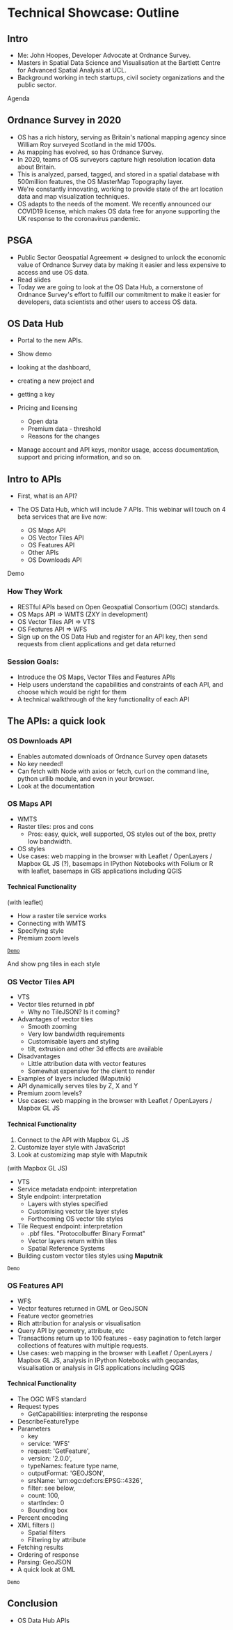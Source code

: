 # Technical Showcase: Outline


## Intro

- Me: John Hoopes, Developer Advocate at Ordnance Survey. 
- Masters in Spatial Data Science and Visualisation at the Bartlett Centre for Advanced Spatial Analysis at UCL.
- Background working in tech startups, civil society organizations and the public sector.

Agenda


## Ordnance Survey in 2020

- OS has a rich history, serving as Britain's national mapping agency since William Roy surveyed Scotland in the mid 1700s.
- As mapping has evolved, so has Ordnance Survey. 
- In 2020, teams of OS surveyors capture high resolution location data about Britain. 
- This is analyzed, parsed, tagged, and stored in a spatial database with 500million features, the OS MasterMap Topography layer. 
- We're constantly innovating, working to provide state of the art location data and map visualization techniques. 
- OS adapts to the needs of the moment. We recently announced our COVID19 license, which makes OS data free for anyone supporting the UK response to the coronavirus pandemic.

## PSGA

- Public Sector Geospatial Agreement => designed to unlock the economic value of Ordnance Survey data by making it easier and less expensive to access and use OS data.
- Read slides
- Today we are going to look at the OS Data Hub, a cornerstone of Ordnance Survey's effort to fulfill our commitment to make it easier for developers, data scientists and other users to access OS data.

## OS Data Hub

- Portal to the new APIs.
- Show demo
- looking at the dashboard, 
- creating a new project and 
- getting a key
- Pricing and licensing
  - Open data
  - Premium data - threshold
  - Reasons for the changes

- Manage account and API keys, monitor usage, access documentation, support and pricing information, and so on. 

## Intro to APIs

- First, what is an API?

- The OS Data Hub, which will include 7 APIs. This webinar will touch on 4 beta services that are live now:
  - OS Maps API
  - OS Vector Tiles API
  - OS Features API
  - Other APIs
  - OS Downloads API

Demo






### How They Work

- RESTful APIs based on Open Geospatial Consortium (OGC) standards.
- OS Maps API => WMTS (ZXY in development)
- OS Vector Tiles API => VTS
- OS Features API => WFS
- Sign up on the OS Data Hub and register for an API key, then send requests from client applications and get data returned

### Session Goals:

- Introduce the OS Maps, Vector Tiles and Features APIs
- Help users understand the capabilities and constraints of each API, and choose which would be right for them
- A technical walkthrough of the key functionality of each API



## The APIs: a quick look

### OS Downloads API

- Enables automated downloads of Ordnance Survey open datasets
- No key needed!
- Can fetch with Node with axios or fetch, curl on the command line, python urllib module, and even in your browser.
- Look at the documentation

### OS Maps API

- WMTS
- Raster tiles: pros and cons
  - Pros: easy, quick, well supported, OS styles out of the box, pretty low bandwidth.
- OS styles
- Use cases: web mapping in the browser with Leaflet / OpenLayers / Mapbox GL JS (?), basemaps in IPython Notebooks with Folium or R with leaflet, basemaps in GIS applications including QGIS

#### Technical Functionality

(with leaflet)
- How a raster tile service works
- Connecting with WMTS
- Specifying style
- Premium zoom levels

[`Demo`](https://observablehq.com/d/8a82bac85a35b05d)

And show png tiles in each style

### OS Vector Tiles API

- VTS
- Vector tiles returned in pbf
  - Why no TileJSON? Is it coming?
- Advantages of vector tiles
  - Smooth zooming
  - Very low bandwidth requirements
  - Customisable layers and styling
  - tilt, extrusion and other 3d effects are available
- Disadvantages
  - Little attribution data with vector features
  - Somewhat expensive for the client to render
- Examples of layers included (Maputnik)
- API dynamically serves tiles by Z, X and Y
- Premium zoom levels?  
- Use cases: web mapping in the browser with Leaflet / OpenLayers / Mapbox GL JS

#### Technical Functionality

1. Connect to the API with Mapbox GL JS
2. Customize layer style with JavaScript
3. Look at customizing map style with Maputnik

(with Mapbox GL JS)
- VTS
- Service metadata endpoint: interpretation
- Style endpoint: interpretation
  - Layers with styles specified
  - Customising vector tile layer styles
  - Forthcoming OS vector tile styles
- Tile Request endpoint: interpretation
  - .pbf files. "Protocolbuffer Binary Format"
  - Vector layers return within tiles
  - Spatial Reference Systems
- Building custom vector tiles styles using **Maputnik**

`Demo`




### OS Features API

- WFS
- Vector features returned in GML or GeoJSON
- Feature vector geometries
- Rich attribution for analysis or visualisation
- Query API by geometry, attribute, etc
- Transactions return up to 100 features - easy pagination to fetch larger collections of features with multiple requests.
- Use cases: web mapping in the browser with Leaflet / OpenLayers / Mapbox GL JS, analysis in IPython Notebooks with geopandas, visualisation or analysis in GIS applications including QGIS

#### Technical Functionality

- The OGC WFS standard
- Request types
    - GetCapabilities: interpreting the response
- DescribeFeatureType
- Parameters
  - key
  - service: 'WFS'
  - request: 'GetFeature',
  - version: '2.0.0',
  - typeNames: feature type name,
  - outputFormat: 'GEOJSON',
  - srsName: 'urn:ogc:def:crs:EPSG::4326',
  - filter: see below,
  - count: 100,
  - startIndex: 0
  - Bounding box
- Percent encoding
- XML filters ()
  - Spatial filters
  - Filtering by attribute
- Fetching results 
- Ordering of response 
- Parsing: GeoJSON
- A quick look at GML

`Demo`

## Conclusion

- OS Data Hub APIs